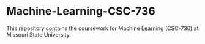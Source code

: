 # Machine-Learning-CSC-736
This repository contains the coursework for Machine Learning (CSC-736) at Missouri State University.

